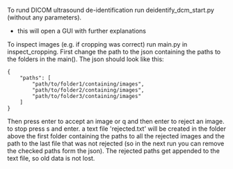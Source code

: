 To rund DICOM ultrasound de-identification run deidentify_dcm_start.py (without any parameters).
- this will open a GUI with further explanations

To inspect images (e.g. if cropping was correct) run main.py in inspect_cropping. First change the path to the json
containing the paths to the folders in the main().
The json should look like this:

```
{
    "paths": [
        "path/to/folder1/containing/images",
        "path/to/folder2/containing/images",
        "path/to/folder3/containing/images"
    ]
}
```

Then press enter to accept an image or q and then enter to reject an image. to stop press s and enter. a text file
'rejected.txt' will be created in the folder above the first folder containing the paths to all the rejected images and
the path to the last file that was not rejected (so in the next run you can remove the checked paths form the json).
The rejected paths get appended to the text file, so old data is not lost.